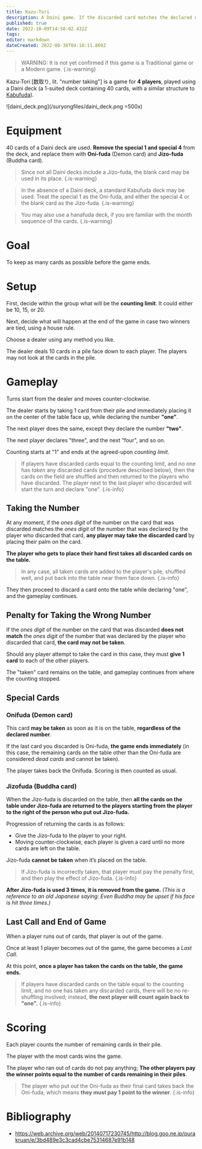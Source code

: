 ```yaml
---
title: Kazu-Tori
description: A Daini game. If the discarded card matches the declared number, you must grab it!
published: true
date: 2022-10-09T14:58:02.432Z
tags: 
editor: markdown
dateCreated: 2022-08-30T04:18:11.869Z
---
```


> WARNING: It is not yet confirmed if this game is a Traditional game or a Modern game.
{.is-warning}

Kazu-Tori [数取り, lit. "number taking"] is a game for **4 players**, played using a Daini deck (a 1-suited deck containing 40 cards, with a similar structure to [Kabufuda](/en/kabufuda)).

![daini_deck.png](/suryongfiles/daini_deck.png =500x)

# Equipment
40 cards of a Daini deck are used. **Remove the special 1 and special 4** from the deck, and replace them with **Oni-fuda** (Demon card) and **Jizo-fuda** (Buddha card).

> Since not all Daini decks include a Jizo-fuda, the blank card may be used in its place.
{.is-warning}

> In the absence of a Daini deck, a standard Kabufuda deck may be used. Treat the special 1 as the Oni-fuda, and either the special 4 or the blank card as the Jizo-fuda.
{.is-warning}

> You may also use a hanafuda deck, if you are familiar with the month sequence of the cards.
{.is-warning}

# Goal
To keep as many cards as possible before the game ends.

# Setup
First, decide within the group what will be the **counting limit**. It could either be 10, 15, or 20.

Next, decide what will happen at the end of the game in case two winners are tied, using a house rule.

Choose a dealer using any method you like.

The dealer deals 10 cards in a pile face down to each player. The players may not look at the cards in the pile.

# Gameplay

Turns start from the dealer and moves counter-clockwise.

The dealer starts by taking 1 card from their pile and immediately placing it on the center of the table face up, while declaring the number **"one"**.

The next player does the same, except they declare the number **"two"**.

The next player declares "three", and the next "four", and so on.

Counting starts at "1" and ends at the agreed-upon *counting limit*.

> If players have discarded cards equal to the counting limit, and no one has *taken* any discarded cards (procedure described below), then the cards on the field are shuffled and then returned to the players who have discarded. The player next to the last player who discarded will start the turn and declare "one".
{.is-info}

## Taking the Number

At any moment, if the *ones digit* of the number on the card that was discarded matches the *ones digit* of the number that was declared by the player who discarded that card, **any player may take the discarded card** by placing their palm on the card.

**The player who gets to place their hand first takes all discarded cards on the table.**

> In any case, all taken cards are added to the player's pile, shuffled well, and put back into the table near them face down. 
{.is-info}

They then proceed to discard a card onto the table while declaring "one", and the gameplay continues.

## Penalty for Taking the Wrong Number
If the *ones digit* of the number on the card that was discarded **does not match** the *ones digit* of the number that was declared by the player who discarded that card, **the card may not be taken**.

Should any player attempt to take the card in this case, they must **give 1 card** to each of the other players.

The "taken" card remains on the table, and gameplay continues from where the counting stopped.

## Special Cards
### Onifuda (Demon card)
This card **may be taken** as soon as it is on the table, **regardless of the declared number**. 

If the last card you discarded is Oni-fuda, **the game ends immediately** (in this case, the remaining cards on the table other than the Oni-fuda are considered *dead cards* and cannot be taken). 

The player takes back the Onifuda. Scoring is then counted as usual.

### Jizofuda (Buddha card)
When the Jizo-fuda is discarded on the table, then **all the cards on the table under Jizo-fuda are returned to the players starting from the player to the right of the person who put out Jizo-fuda.** 

Progression of returning the cards is as follows:
- Give the Jizo-fuda to the player to your right.
- Moving counter-clockwise, each player is given a card until no more cards are left on the table.

Jizo-fuda **cannot be taken** when it’s placed on the table.

> If Jizo-fuda is incorrectly taken, that player must pay the penalty first, and then play the effect of Jizo-fuda.
{.is-info}

**After Jizo-fuda is used 3 times, it is removed from the game.** *(This is a reference to an old Japanese saying: Even Buddha may be upset if his face is hit three times.)*

## Last Call and End of Game
When a player runs out of cards, that player is out of the game.

Once at least 1 player becomes out of the game, the game becomes a *Last Call*.

At this point, **once a player has taken the cards on the table, the game ends.**

> If players have discarded cards on the table equal to the counting limit, and no one has taken any discarded cards, there will be no re-shuffling involved; instead, **the next player will count again back to "one".**
{.is-info}

# Scoring
Each player counts the number of remaining cards in their pile.

The player with the most cards wins the game.

The player who ran out of cards do not pay anything; **The other players pay the winner points equal to the number of cards remaining in their piles**.

> The player who put out the Oni-fuda as their final card takes back the Oni-fuda, which means **they must pay 1 point to the winner**.
{.is-info}

# Bibliography
- https://web.archive.org/web/20140717230745/http://blog.goo.ne.jp/purakruan/e/3bd489e3c3cad4cbe75314687e91b148